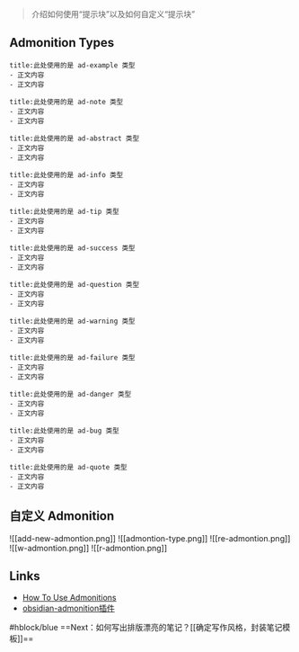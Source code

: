 >介绍如何使用“提示块”以及如何自定义“提示块”
## Admonition Types
```ad-example
title:此处使用的是 ad-example 类型
- 正文内容
- 正文内容
```

```ad-note
title:此处使用的是 ad-note 类型
- 正文内容
- 正文内容
```

```ad-abstract
title:此处使用的是 ad-abstract 类型
- 正文内容
- 正文内容
```

```ad-info
title:此处使用的是 ad-info 类型
- 正文内容
- 正文内容
```

```ad-tip
title:此处使用的是 ad-tip 类型
- 正文内容
- 正文内容
```

```ad-success
title:此处使用的是 ad-success 类型
- 正文内容
- 正文内容
```

```ad-question
title:此处使用的是 ad-question 类型
- 正文内容
- 正文内容
```

```ad-warning
title:此处使用的是 ad-warning 类型
- 正文内容
- 正文内容
```

```ad-failure
title:此处使用的是 ad-failure 类型
- 正文内容
- 正文内容
```

```ad-danger
title:此处使用的是 ad-danger 类型
- 正文内容
- 正文内容
```

```ad-bug
title:此处使用的是 ad-bug 类型
- 正文内容
- 正文内容
```

```ad-quote
title:此处使用的是 ad-quote 类型
- 正文内容
- 正文内容
```

## 自定义 Admonition
![[add-new-admontion.png]]
![[admontion-type.png]]
![[re-admontion.png]]
![[w-admontion.png]]
![[r-admontion.png]]
## Links
- [How To Use Admonitions](https://squidfunk.github.io/mkdocs-material/reference/admonitions/)
- [obsidian-admonition插件](https://github.com/valentine195/obsidian-admonition)

#hblock/blue   ==Next：如何写出排版漂亮的笔记？[[确定写作风格，封装笔记模板]]==